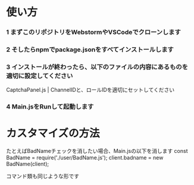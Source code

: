 # 使い方
### 1 まずこのリポジトリをWebstormやVSCodeでクローンします
### 2 そしたらnpmでpackage.jsonをすべてインストールします
### 3 インストールが終わったら、以下のファイルの内容にあるものを適切に設定してください
CaptchaPanel.js | ChannelIDと、ロールIDを適切にセットしてください 
### 4 Main.jsをRunして起動します

# カスタマイズの方法
たとえばBadNameチェックを消したい場合、Main.jsの以下を消します
const BadName = require('./user/BadName.js');
client.badname = new BadName(client);

コマンド類も同じような形です